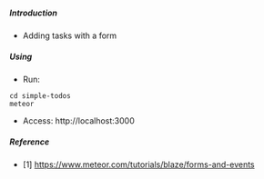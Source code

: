 ##### Introduction
- Adding tasks with a form

##### Using
- Run:
```
cd simple-todos
meteor
```

- Access: http://localhost:3000

##### Reference
- [1] https://www.meteor.com/tutorials/blaze/forms-and-events
